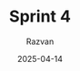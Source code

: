 ---
author: "Razvan"
title: "Sprint 4"
date: "2025-04-14"
description: "Performance Optimization and Documentation (April 14-20, 2025)"
aliases: ["sprint4"]
summary: "The fourth sprint focused on performance optimization, visualization features, completing the Scala.js frontend, and comprehensive documentation."
--- 